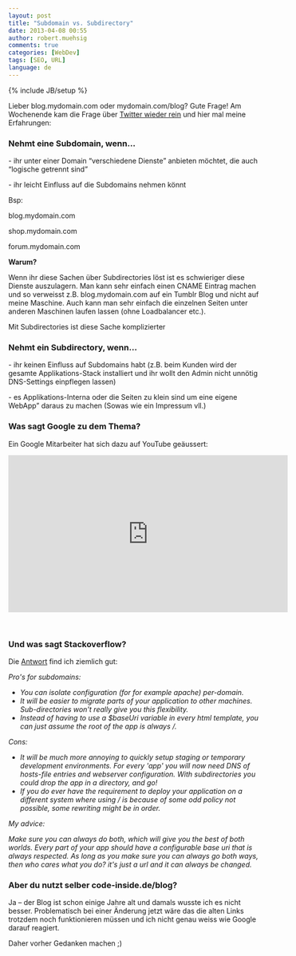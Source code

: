 ```yaml
---
layout: post
title: "Subdomain vs. Subdirectory"
date: 2013-04-08 00:55
author: robert.muehsig
comments: true
categories: [WebDev]
tags: [SEO, URL]
language: de
---
```

{% include JB/setup %}
<p>Lieber blog.mydomain.com oder mydomain.com/blog? Gute Frage! Am Wochenende kam die Frage über <a href="https://twitter.com/Cayas_Software/status/320208299805011968">Twitter wieder rein</a> und hier mal meine Erfahrungen: </p> <h3>Nehmt eine Subdomain, wenn…</h3> <p>- ihr unter einer Domain “verschiedene Dienste” anbieten möchtet, die auch “logische getrennt sind”</p> <p>- ihr leicht Einfluss auf die Subdomains nehmen könnt </p> <p>Bsp:</p> <p>blog.mydomain.com</p> <p>shop.mydomain.com </p> <p>forum.mydomain.com</p> <p><strong>Warum?</strong></p> <p>Wenn ihr diese Sachen über Subdirectories löst ist es schwieriger diese Dienste auszulagern. Man kann sehr einfach einen CNAME Eintrag machen und so verweisst z.B. blog.mydomain.com auf ein Tumblr Blog und nicht auf meine Maschine. Auch kann man sehr einfach die einzelnen Seiten unter anderen Maschinen laufen lassen (ohne Loadbalancer etc.).</p> <p>Mit Subdirectories ist diese Sache komplizierter</p> <h3>Nehmt ein Subdirectory, wenn…</h3> <p>- ihr keinen Einfluss auf Subdomains habt (z.B. beim Kunden wird der gesamte Applikations-Stack installiert und ihr wollt den Admin nicht unnötig DNS-Settings einpflegen lassen)</p> <p>- es Applikations-Interna oder die Seiten zu klein sind um eine eigene WebApp” daraus zu machen (Sowas wie ein Impressum vll.)</p> <h3>Was sagt Google zu dem Thema?</h3> <p>Ein Google Mitarbeiter hat sich dazu auf YouTube geäussert:</p><iframe height="315" src="http://www.youtube.com/embed/_MswMYk05tk" frameborder="0" width="560" allowfullscreen></iframe> <p>&nbsp;</p> <h3>Und was sagt Stackoverflow?</h3> <p>Die <a href="http://stackoverflow.com/questions/1965609/subdomain-vs-subdirectory-in-web-programming">Antwort</a> find ich ziemlich gut:</p> <p><em>Pro's for subdomains:</em> <ul> <li><em>You can isolate configuration (for for example apache) per-domain. </em> <li><em>It will be easier to migrate parts of your application to other machines. Sub-directories won't really give you this flexibility. </em> <li><em>Instead of having to use a $baseUri variable in every html template, you can just assume the root of the app is always /.</em></li></ul> <p><em>Cons:</em> <ul> <li><em>It will be much more annoying to quickly setup staging or temporary development environments. For every 'app' you will now need DNS of hosts-file entries and webserver configuration. With subdirectories you could drop the app in a directory, and go! </em> <li><em>If you do ever have the requirement to deploy your application on a different system where using / is because of some odd policy not possible, some rewriting might be in order.</em></li></ul> <p><em>My advice:</em> <p><em>Make sure you can always do both, which will give you the best of both worlds. Every part of your app should have a configurable base uri that is always respected. As long as you make sure you can always go both ways, then who cares what you do? it's just a url and it can always be changed.</em> <h3>Aber du nutzt selber code-inside.de/blog?</h3> <p>Ja – der Blog ist schon einige Jahre alt und damals wusste ich es nicht besser. Problematisch bei einer Änderung jetzt wäre das die alten Links trotzdem noch funktionieren müssen und ich nicht genau weiss wie Google darauf reagiert. </p> <p>Daher vorher Gedanken machen ;)</p>

